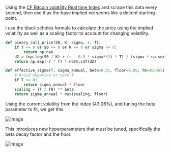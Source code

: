 Using the [CF Bitcoin volatility Real time Index](https://www.cfbenchmarks.com/data/indices/BVX) and scrape this data every second, then use it as the base implied vol seems like a decent starting point.

I use the black scholes formula to calculate the price using the implied volatility as well as a scaling factor to account for changing volatility.




```python
def binary_call_price(S0, K, sigma, r, T):
    if T <= 0 or S0 <= 0 or K <= 0 or sigma <= 0:
        return np.nan
    d2 = (np.log(S0 / K) + (r - 0.5 * sigma**2) * T) / (sigma * np.sqrt(T))
    return np.exp(-r * T) * norm.cdf(d2)

def effective_sigma(T, sigma_annual, beta=0.01, floor=0.05, T0=30/365):
    # Avoid negative or zero T
    if T <= 0:
        return sigma_annual * floor
    scaling = (T / T0) ** beta
    return sigma_annual * max(scaling, floor)
```

Using the current volatlity from the index (43.06%), and tuning the beta parameter to fit, we get this

![image](https://github.com/user-attachments/assets/57cf6254-9f3a-4c26-829c-97a445ac1735)

This introduces new hyperparameters that must be tuned, specifically the beta decay factor and the floor. 

![image](https://github.com/user-attachments/assets/781eb3cb-94d6-4824-987b-64acb03b752a)

